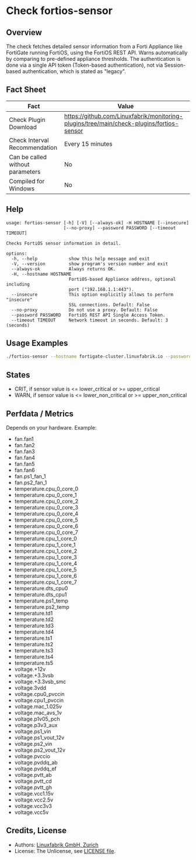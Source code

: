 # Check fortios-sensor

## Overview

The check fetches detailed sensor information from a Forti Appliance like FortiGate running FortiOS, using the FortiOS REST API. Warns automatically by comparing to pre-defined appliance thresholds. The authentication is done via a single API token (Token-based authentication), not via Session-based authentication, which is stated as "legacy".


## Fact Sheet

| Fact | Value |
|----|----|
| Check Plugin Download                 | <https://github.com/Linuxfabrik/monitoring-plugins/tree/main/check-plugins/fortios-sensor> |
| Check Interval Recommendation         | Every 15 minutes |
| Can be called without parameters      | No |
| Compiled for Windows                  | No |


## Help

```text
usage: fortios-sensor [-h] [-V] [--always-ok] -H HOSTNAME [--insecure]
                      [--no-proxy] --password PASSWORD [--timeout TIMEOUT]

Checks FortiOS sensor information in detail.

options:
  -h, --help            show this help message and exit
  -V, --version         show program's version number and exit
  --always-ok           Always returns OK.
  -H, --hostname HOSTNAME
                        FortiOS-based Appliance address, optional including
                        port ("192.168.1.1:443").
  --insecure            This option explicitly allows to perform "insecure"
                        SSL connections. Default: False
  --no-proxy            Do not use a proxy. Default: False
  --password PASSWORD   FortiOS REST API Single Access Token.
  --timeout TIMEOUT     Network timeout in seconds. Default: 3 (seconds)
```


## Usage Examples

```bash
./fortios-sensor --hostname fortigate-cluster.linuxfabrik.io --password mypass
```


## States

* CRIT, if sensor value is \<= lower_critical or \>= upper_critical
* WARN, if sensor value is \<= lower_non_critical or \>= upper_non_critical


## Perfdata / Metrics

Depends on your hardware. Example:

* fan.fan1
* fan.fan2
* fan.fan3
* fan.fan4
* fan.fan5
* fan.fan6
* fan.ps1_fan_1
* fan.ps2_fan_1
* temperature.cpu_0_core_0
* temperature.cpu_0_core_1
* temperature.cpu_0_core_2
* temperature.cpu_0_core_3
* temperature.cpu_0_core_4
* temperature.cpu_0_core_5
* temperature.cpu_0_core_6
* temperature.cpu_0_core_7
* temperature.cpu_1_core_0
* temperature.cpu_1_core_1
* temperature.cpu_1_core_2
* temperature.cpu_1_core_3
* temperature.cpu_1_core_4
* temperature.cpu_1_core_5
* temperature.cpu_1_core_6
* temperature.cpu_1_core_7
* temperature.dts_cpu0
* temperature.dts_cpu1
* temperature.ps1_temp
* temperature.ps2_temp
* temperature.td1
* temperature.td2
* temperature.td3
* temperature.td4
* temperature.ts1
* temperature.ts2
* temperature.ts3
* temperature.ts4
* temperature.ts5
* voltage.+12v
* voltage.+3.3vsb
* voltage.+3.3vsb_smc
* voltage.3vdd
* voltage.cpu0_pvccin
* voltage.cpu1_pvccin
* voltage.mac_1.025v
* voltage.mac_avs_1v
* voltage.p1v05_pch
* voltage.p3v3_aux
* voltage.ps1_vin
* voltage.ps1_vout_12v
* voltage.ps2_vin
* voltage.ps2_vout_12v
* voltage.pvccio
* voltage.pvddq_ab
* voltage.pvddq_ef
* voltage.pvtt_ab
* voltage.pvtt_cd
* voltage.pvtt_gh
* voltage.vcc1.15v
* voltage.vcc2.5v
* voltage.vcc3v3
* voltage.vcc5v


## Credits, License

* Authors: [Linuxfabrik GmbH, Zurich](https://www.linuxfabrik.ch)
* License: The Unlicense, see [LICENSE file](https://unlicense.org/).
